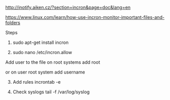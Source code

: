 
http://inotify.aiken.cz/?section=incron&page=doc&lang=en

https://www.linux.com/learn/how-use-incron-monitor-important-files-and-folders


Steps 

1. sudo apt-get install incron

2. sudo nano /etc/incron.allow 

  Add user to the file on root systems add 
  root
  
  or on user root system add
  username
  
3. Add rules
  incrontab -e
  
4. Check syslogs
  tail -f /var/log/syslog
  
  





